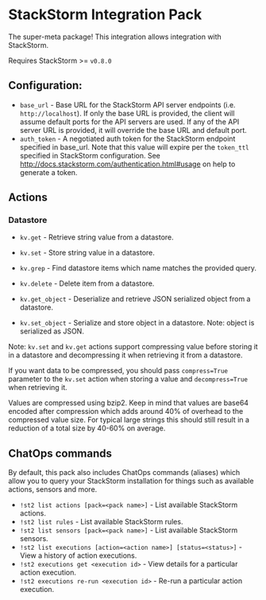 # StackStorm Integration Pack

The super-meta package! This integration allows integration with StackStorm.

Requires StackStorm >= `v0.8.0`

## Configuration:

* `base_url` - Base URL for the StackStorm API server endpoints (i.e.
  ``http://localhost``). If only the base URL is provided, the client will
  assume default ports for the API servers are used. If any of the API server
  URL is provided, it will override the base URL and default port.
* `auth_token` - A negotiated auth token for the StackStorm endpoint specified
  in base_url. Note that this value will expire per the `token_ttl` specified
  in StackStorm configuration. See http://docs.stackstorm.com/authentication.html#usage
  on help to generate a token.

## Actions

### Datastore

* ``kv.get`` - Retrieve string value from a datastore.
* ``kv.set`` - Store string value in a datastore.
* ``kv.grep`` - Find datastore items which name matches the provided query.
* ``kv.delete`` - Delete item from a datastore.

* ``kv.get_object`` - Deserialize and retrieve JSON serialized object from a
  datastore.
* ``kv.set_object`` - Serialize and store object in a datastore. Note: object
  is serialized as JSON.

Note: ``kv.set`` and ``kv.get`` actions support compressing value before
storing it in a datastore and decompressing it when retrieving it from
a datastore.

If you want data to be compressed, you should pass ``compress=True``
parameter to the ``kv.set`` action when storing a value and ``decompress=True``
when retrieving it.

Values are compressed using bzip2. Keep in mind that values are base64 encoded
after compression which adds around 40% of overhead to the compressed value
size. For typical large strings this should still result in a reduction of
a total size by 40-60% on average.

## ChatOps commands

By default, this pack also includes ChatOps commands (aliases) which allow you
to query your StackStorm installation for things such as available actions,
sensors and more.

* ``!st2 list actions [pack=<pack name>]`` - List available StackStorm actions.
* ``!st2 list rules`` - List available StackStorm rules.
* ``!st2 list sensors [pack=<pack name>]`` - List available StackStorm sensors.
* ``!st2 list executions [action=<action name>] [status=<status>]`` - View a
  history of action executions.
* ``!st2 executions get <execution id>`` - View details for a particular
  action execution.
* ``!st2 executions re-run <execution id>`` - Re-run a particular action
  execution.
